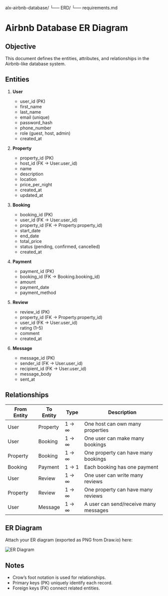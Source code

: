 alx-airbnb-database/
└── ERD/
    └── requirements.md
# Airbnb Database ER Diagram

## Objective
This document defines the entities, attributes, and relationships in the Airbnb-like database system.

## Entities
1. **User**
   - user_id (PK)
   - first_name
   - last_name
   - email (unique)
   - password_hash
   - phone_number
   - role (guest, host, admin)
   - created_at

2. **Property**
   - property_id (PK)
   - host_id (FK → User.user_id)
   - name
   - description
   - location
   - price_per_night
   - created_at
   - updated_at

3. **Booking**
   - booking_id (PK)
   - user_id (FK → User.user_id)
   - property_id (FK → Property.property_id)
   - start_date
   - end_date
   - total_price
   - status (pending, confirmed, cancelled)
   - created_at

4. **Payment**
   - payment_id (PK)
   - booking_id (FK → Booking.booking_id)
   - amount
   - payment_date
   - payment_method

5. **Review**
   - review_id (PK)
   - property_id (FK → Property.property_id)
   - user_id (FK → User.user_id)
   - rating (1–5)
   - comment
   - created_at

6. **Message**
   - message_id (PK)
   - sender_id (FK → User.user_id)
   - recipient_id (FK → User.user_id)
   - message_body
   - sent_at

## Relationships
| From Entity | To Entity | Type | Description |
|--------------|------------|------|--------------|
| User | Property | 1 → ∞ | One host can own many properties |
| User | Booking | 1 → ∞ | One user can make many bookings |
| Property | Booking | 1 → ∞ | One property can have many bookings |
| Booking | Payment | 1 → 1 | Each booking has one payment |
| User | Review | 1 → ∞ | One user can write many reviews |
| Property | Review | 1 → ∞ | One property can have many reviews |
| User | Message | 1 → ∞ | A user can send/receive many messages |

## ER Diagram
Attach your ER diagram (exported as PNG from Draw.io) here:

![ER Diagram](./airbnb_erd.png)

## Notes
- Crow’s foot notation is used for relationships.
- Primary keys (PK) uniquely identify each record.
- Foreign keys (FK) connect related entities.

